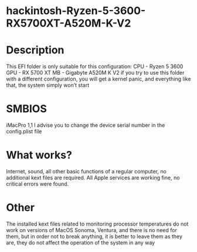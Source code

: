 # hackintosh-Ryzen-5-3600-RX5700XT-A520M-K-V2
# Description 
This EFI folder is only suitable for this configuration:
CPU - Ryzen 5 3600
GPU - RX 5700 XT
MB - Gigabyte A520M K V2
if you try to use this folder with a different configuration, you will get a kernel panic, and everything like that, the system simply won’t start
# SMBIOS
iMacPro 1,1
I advise you to change the device serial number in the config.plist file
# What works?
Internet, sound, all other basic functions of a regular computer, no additional kext files are required.
All Apple services are working fine, no critical errors were found.
# Other
The installed kext files related to monitoring processor temperatures do not work on versions of MacOS Sonoma, Ventura, and there is no need for them, but in order not to break anything, it is better to leave them as they are, they do not affect the operation of the system in any way
